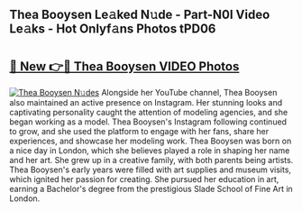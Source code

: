 ## Thea Booysen Le𝚊ked N𝚞de - Part-N0I Video Le𝚊ks - Hot Onlyf𝚊ns Photos tPD06

# <h2><a href="http://ab75700.deff.icu/?id=Thea+Booysen">🔗 New 👉🔴 Thea Booysen VIDEO Photos</a></h2>

[![Thea Booysen N𝚞des](https://i.imgur.com/rIISA9y.gif)](http://ab75700.deff.icu/?id=Thea+Booysen)
Alongside her YouTube channel, Thea Booysen also maintained an active presence on Instagram. Her stunning looks and captivating personality caught the attention of modeling agencies, and she began working as a model. Thea Booysen's Instagram following continued to grow, and she used the platform to engage with her fans, share her experiences, and showcase her modeling work. Thea Booysen was born on a nice day in London, which she believes played a role in shaping her name and her art. She grew up in a creative family, with both parents being artists. Thea Booysen's early years were filled with art supplies and museum visits, which ignited her passion for creating. She pursued her education in art, earning a Bachelor's degree from the prestigious Slade School of Fine Art in London.
